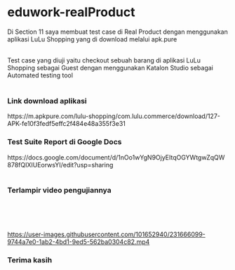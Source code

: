 # eduwork-realProduct

Di Section 11 saya membuat test case di Real Product dengan menggunakan aplikasi LuLu Shopping yang di download melalui apk.pure 
<br>
<br>

Test case yang diuji yaitu checkout sebuah barang di aplikasi LuLu Shopping sebagai Guest dengan menggunakan Katalon Studio sebagai Automated testing tool
<br>
<br>

<h3>Link download aplikasi</h3>
https://m.apkpure.com/lulu-shopping/com.lulu.commerce/download/127-APK-fe10f3fedf5effc2f484e48a355f3e31

<h3>Test Suite Report di Google Docs</h3>
https://docs.google.com/document/d/1nOo1wYgN9OjyEItqOGYWtgwZqQW878fQIXIUEorwsYI/edit?usp=sharing

<br>
<br>

<h3>Terlampir video pengujiannya</h3> 
<br>
<br>
<br>

https://user-images.githubusercontent.com/101652940/231666099-9744a7e0-1ab2-4bd1-9ed5-562ba0304c82.mp4


<h3>Terima kasih</h3>






